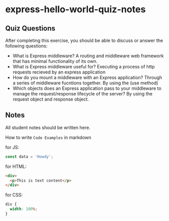 # express-hello-world-quiz-notes

## Quiz Questions

After completing this exercise, you should be able to discuss or answer the following questions:

- What is Express middleware?
  A routing and middleware web framework that has minimal functionality of its own.
- What is Express middleware useful for?
  Executing a process of http requests recieved by an express application
- How do you mount a middleware with an Express application?
  Through a series of middleware fucntions together. By using the (use method)
- Which objects does an Express application pass to your middleware to manage the request/response lifecycle of the server?
  By using the request object and response object.

## Notes

All student notes should be written here.

How to write `Code Examples` in markdown

for JS:

```javascript
const data = 'Howdy';
```

for HTML:

```html
<div>
  <p>This is text content</p>
</div>
```

for CSS:

```css
div {
  width: 100%;
}
```
